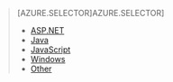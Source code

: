 > [AZURE.SELECTOR]AZURE.SELECTOR]
> 
> * [ASP.NET](../article/application-insights/app-insights-start-monitoring-app-health-usage.md)
> * [Java](../article/application-insights/app-insights-java-get-started.md)
> * [JavaScript](../article/application-insights/app-insights-javascript.md)
> * [Windows](../article/application-insights/app-insights-windows-desktop.md)
> * [Other](../article/application-insights/app-insights-platforms.md)
> 
> 
